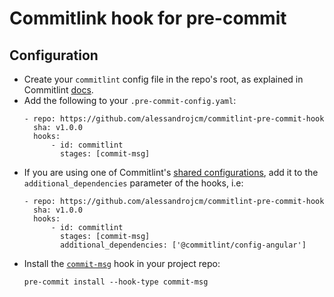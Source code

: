 # Commitlink hook for pre-commit

## Configuration

* Create your `commitlint` config file in the repo's root, as explained in Commitlint [docs](https://github.com/marionebl/commitlint#config).
* Add the following to your `.pre-commit-config.yaml`:
    ```
    - repo: https://github.com/alessandrojcm/commitlint-pre-commit-hook
      sha: v1.0.0
      hooks:
          - id: commitlint
            stages: [commit-msg]
    ```
* If you are using one of Commitlint's [shared configurations](https://github.com/marionebl/commitlint#shared-configuration),
  add it to the `additional_dependencies` parameter of the hooks, i.e:
    ```
    - repo: https://github.com/alessandrojcm/commitlint-pre-commit-hook
      sha: v1.0.0
      hooks:
          - id: commitlint
            stages: [commit-msg]
            additional_dependencies: ['@commitlint/config-angular']
    ```
- Install the [`commit-msg`](https://pre-commit.com/#pre-commit-for-commit-messages) hook in your project repo:
    ```shell
    pre-commit install --hook-type commit-msg
    ```
